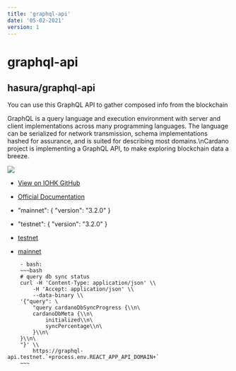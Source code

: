 ```yaml
---
title: 'graphql-api'
date: '05-02-2021'
version: 1
---    
```


# graphql-api
## hasura/graphql-api

You can use this GraphQL API to gather composed info from the blockchain

GraphQL is a query language and execution environment with server and client implementations across many programming languages. The language can be serialized for network transmission, schema implementations hashed for assurance, and is suited for describing most domains.\nCardano project is implementing a GraphQL API, to make exploring blockchain data a breeze.

![](showcase-graphql-api.png)

- [View on IOHK GitHub](https://github.com/input-output-hk/cardano-graphql#overview)
- [Official Documentation](https://input-output-hk.github.io/cardano-graphql/)

- "mainnet": { "version": "3.2.0" }
- "testnet": { "version": "3.2.0" }

- [testnet](https://graphql-api.testnet.`+process.env.REACT_APP_API_DOMAIN+`)
- [mainnet](https://graphql-api.mainnet.`+process.env.REACT_APP_API_DOMAIN+`)


```
    - bash:    
    ~~~bash
    # query db sync status
    curl -H 'Content-Type: application/json' \\
        -H 'Accept: application/json' \\
        --data-binary \\
    '{"query": \
        "query cardanoDbSyncProgress {\\n\
        cardanoDbMeta {\\n\
            initialized\\n\
            syncPercentage\\n\
        }\\n\
    }\\n\
    "}' \\
        https://graphql-api.testnet.`+process.env.REACT_APP_API_DOMAIN+`
    ~~~
```